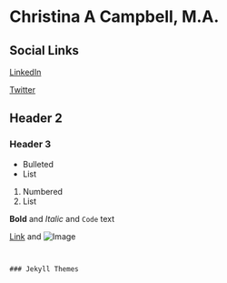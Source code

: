 # Christina A Campbell, M.A.

## Social Links

[LinkedIn](https://www.linkedin.com/in/christina-c-31512219/)

[Twitter](https://twitter.com/jinxc6/)


## Header 2
### Header 3

- Bulleted
- List

1. Numbered
2. List

**Bold** and _Italic_ and `Code` text

[Link](url) and ![Image](src)
```


### Jekyll Themes

